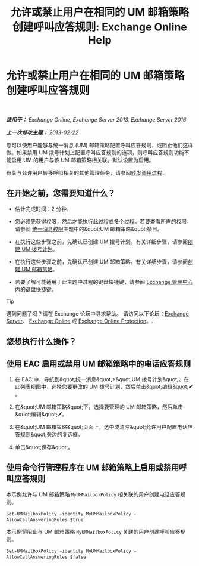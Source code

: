 ﻿---
title: '允许或禁止用户在相同的 UM 邮箱策略创建呼叫应答规则: Exchange Online Help'
TOCTitle: 允许或禁止用户在相同的 UM 邮箱策略创建呼叫应答规则
ms:assetid: e44acaa6-d5a8-41e8-94aa-100be0bd6391
ms:mtpsurl: https://technet.microsoft.com/zh-cn/library/Dd351209(v=EXCHG.150)
ms:contentKeyID: 50556682
ms.date: 05/23/2018
mtps_version: v=EXCHG.150
ms.translationtype: MT
---

# 允许或禁止用户在相同的 UM 邮箱策略创建呼叫应答规则

 

_**适用于：** Exchange Online, Exchange Server 2013, Exchange Server 2016_

_**上一次修改主题：** 2013-02-22_

您可以使用户能够与统一消息 (UM) 邮箱策略配置呼叫应答规则，或阻止他们这样做。如果禁用 UM 拨号计划上配置呼叫应答规则的选项，则呼叫应答规则功能不能启用 UM 的用户与该 UM 邮箱策略相关联。默认设置为启用。

有关与允许用户转移呼叫相关的其他管理任务，请参阅[转发调用过程](forwarding-calls-procedures-exchange-2013-help.md)。

## 在开始之前，您需要知道什么？

  - 估计完成时间：2 分钟。

  - 您必须先获得权限，然后才能执行此过程或多个过程。若要查看所需的权限，请参阅 [统一消息权限](unified-messaging-permissions-exchange-2013-help.md)主题中的\&quot;UM 邮箱策略\&quot;条目。

  - 在执行这些步骤之前，先确认已创建 UM 拨号计划。有关详细步骤，请参阅[创建 UM 拨号计划](create-a-um-dial-plan-exchange-2013-help.md)。

  - 在执行这些步骤之前，先确认已创建 UM 邮箱策略。有关详细步骤，请参阅[创建 UM 邮箱策略](create-a-um-mailbox-policy-exchange-2013-help.md)。

  - 若要了解可能适用于此主题中过程的键盘快捷键，请参阅 [Exchange 管理中心内的键盘快捷键](keyboard-shortcuts-in-the-exchange-admin-center-exchange-online-protection-help.md)。

> [!tip]
> 遇到问题了吗？请在 Exchange 论坛中寻求帮助。 请访问以下论坛：<a href="https://go.microsoft.com/fwlink/p/?linkid=60612">Exchange Server</a>、 <a href="https://go.microsoft.com/fwlink/p/?linkid=267542">Exchange Online</a> 或 <a href="https://go.microsoft.com/fwlink/p/?linkid=285351">Exchange Online Protection</a>。.


## 您想执行什么操作？

## 使用 EAC 启用或禁用 UM 邮箱策略中的电话应答规则

1.  在 EAC 中，导航到\&quot;统一消息\&quot;\>\&quot;UM 拨号计划\&quot;。在此列表视图中，选择您要更改的 UM 拨号计划，然后单击\&quot;编辑\&quot;![编辑图标](images/Bb124582.6f53ccb2-1f13-4c02-bea0-30690e6ea71d(EXCHG.150).gif "编辑图标")。

2.  在\&quot;UM 邮箱策略\&quot;下，选择要管理的 UM 邮箱策略，然后单击\&quot;编辑\&quot;![编辑图标](images/Bb124582.6f53ccb2-1f13-4c02-bea0-30690e6ea71d(EXCHG.150).gif "编辑图标")。

3.  在\&quot;UM 邮箱策略\&quot;页面上，选中或清除\&quot;允许用户配置电话应答规则\&quot;旁边的复选框。

4.  单击\&quot;保存\&quot;。

## 使用命令行管理程序在 UM 邮箱策略上启用或禁用呼叫应答规则

本示例允许与 UM 邮箱策略 `MyUMMailboxPolicy` 相关联的用户创建电话应答规则。

    Set-UMMailboxPolicy -identity MyUMMailboxPolicy -AllowCallAnsweringRules $true

本示例将阻止与 UM 邮箱策略 `MyUMMailboxPolicy` 关联的用户创建呼叫应答规则。

    Set-UMMailboxPolicy -identity MyUMMailboxPolicy -AllowCallAnsweringRules $false

